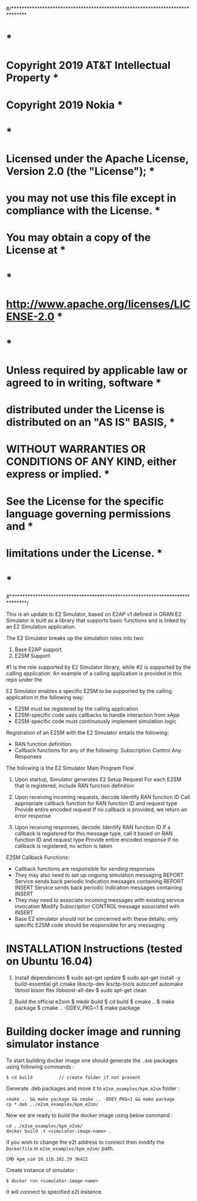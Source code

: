 #/*****************************************************************************
#                                                                            *
# Copyright 2019 AT&T Intellectual Property                                  *
# Copyright 2019 Nokia                                                       *
#                                                                            *
# Licensed under the Apache License, Version 2.0 (the "License");            *
# you may not use this file except in compliance with the License.           *
# You may obtain a copy of the License at                                    *
#                                                                            *
#      http://www.apache.org/licenses/LICENSE-2.0                            *
#                                                                            *
# Unless required by applicable law or agreed to in writing, software        *
# distributed under the License is distributed on an "AS IS" BASIS,          *
# WITHOUT WARRANTIES OR CONDITIONS OF ANY KIND, either express or implied.   *
# See the License for the specific language governing permissions and        *
# limitations under the License.                                             *
#                                                                            *
#******************************************************************************/

This is an update to E2 Simulator, based on E2AP v1 defined in ORAN
E2 Simulator is built as a library that supports basic functions and is
linked by an E2 Simulation application.

The E2 Simulator breaks up the simulation roles into two:
1. Base E2AP support
2. E2SM Support

#1 is the role supported by E2 Simulator library, while #2 is supported by the
calling application.  An example of a calling application is provided in this repo
under the

E2 Simulator enables a specific E2SM to be supported by the calling application in
the following way:

* E2SM must be registered by the calling application
* E2SM-specific code uses callbacks to handle interaction from xApp
* E2SM-specific code must continuously implement simulation logic

Registration of an E2SM with the E2 Simulator entails the following:
* RAN function definition
* Callback functions for any of the following:
  Subscription
  Control
  Any Responses

The following is the E2 Simulator Main Program Flow
1. Upon startup, Simulator generates E2 Setup Request
   For each E2SM that is registered, include RAN function definition

2. Upon receiving incoming requests, decode
   Identify RAN function ID
   Call appropriate callback function for RAN function ID and request type
   Provide entire encoded request
   If no callback is provided, we return an error response
3. Upon receiving responses, decode:
   Identify RAN function ID
   If a callback is registered for this message type, call it based on RAN function ID and request type
   Provide entire encoded response
   If no callback is registered, no action is taken

E2SM Callback Functions:

* Callback functions are responsible for sending responses
* They may also need to set up ongoing simulation messaging
  REPORT Service sends back periodic Indication messages containing REPORT
  INSERT Service sends back periodic Indication messages containing INSERT
* They may need to associate incoming messages with existing service invocation
  Modify Subscription
  CONTROL message associated with INSERT
* Base E2 simulator should not be concerned with these details; only specific E2SM code should be responsible for any messaging


# INSTALLATION Instructions (tested on Ubuntu 16.04)
  1. Install dependencies
    $ sudo apt-get update
    $ sudo apt-get install -y
        build-essential
        git
        cmake
        libsctp-dev
        lksctp-tools
        autoconf
        automake
        libtool
        bison
        flex
        libboost-all-dev
    $ sudo apt-get clean

  2. Build the official e2sim
    $ mkdir build
    $ cd build
    $ cmake ..
    $ make package
    $ cmake .. -DDEV_PKG=1
    $ make package

# Building docker image and running simulator instance

To start building docker image one should generate the `.deb` packages using following
commands :

```
$ cd build          // create folder if not present
```

Generate .deb packages and move it to `e2sm_examples/kpm_e2sm` folder :
```
cmake .. && make package && cmake .. -DDEV_PKG=1 && make package
cp *.deb ../e2sm_examples/kpm_e2sm/
```

Now we are ready to build the docker image using below command :
```
cd ../e2sm_examples/kpm_e2sm/
docker build -t <simulator-image-name> .
```

if you wish to change the e2t address to connect then modify the `Dockerfile` in `e2sm_examples/kpm_e2sm/` path.
```
CMD kpm_sim 10.110.102.29 36422
```
Create instance of simulator :
```
$ docker run <simulator-image-name>
```

It will connect to specified e2t instance.